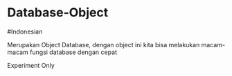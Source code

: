 # Database-Object

#Indonesian

Merupakan Object Database, dengan object ini kita bisa melakukan macam-macam fungsi database dengan cepat

Experiment Only
